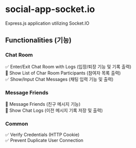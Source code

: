 # social-app-socket.io
Express.js application utilizing Socket.IO

## Functionalities (기능) 

### Chat Room

✅ Enter/Exit Chat Room with Logs (입장/퇴장 기능 및 기록 출력)  
🔲 Show List of Char Room Participants (참여자 목록 출력)  
✅ Show/Input Chat Messages (채팅 입력 기능 및 출력)  

### Message Friends

🔲 Message Friends (친구 메시지 기능)  
🔲 Show Chat Logs (이전 메시지 기록 저장 및 출력)  

### Common

✅ Verify Credentials (HTTP Cookie)  
✅ Prevent Duplicate User Connection
